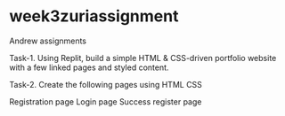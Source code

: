 # week3zuriassignment
Andrew assignments

Task-1. Using Replit, build a simple HTML & CSS-driven portfolio website with a few linked pages and styled content.

Task-2. Create the following pages using HTML CSS

Registration page
Login page
Success register page
